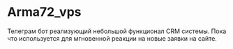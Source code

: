 # Arma72_vps

Телеграм бот реализующий небольшой функционал CRM системы.
Пока что используется для мгновенной реакции на новые заявки на сайте.
